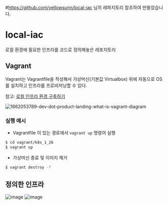#https://github.com/yellowsunn/local-iac 님의 레파지토리 참조하여 만들었습니다. 

# local-iac
로컬 환경에 필요한 인프라를 코드로 정의해놓은 레포지토리

## Vagrant
Vagrant는 Vagrantfile을 작성해서 가상머신(기본값 Virtualbox) 위에 자동으로 OS를 설치하고 인프라를 프로비저닝할 수 있다.

참고: [로컬 인프라 환경 구축하기](https://velog.io/@yellowsunn/series/%EB%A1%9C%EC%BB%AC-%EC%9D%B8%ED%94%84%EB%9D%BC-%ED%99%98%EA%B2%BD-%EA%B5%AC%EC%B6%95%ED%95%98%EA%B8%B0)

![1662053789-dev-dot-product-landing-what-is-vagrant-diagram](https://user-images.githubusercontent.com/43487002/225525614-824269d7-189b-47df-a900-7d3b70e6c3bd.png)

### 실행 예시
* Vagrantfile 이 있는 경로에서 `vagrant up` 명령어 실행
```bash
$ cd vagrant/k8s_1_26
$ vagrant up
```

* 가상머신 종료 및 이미지 제거
```bash
$ vagrant destroy -f
```

## 정의한 인프라
![image](https://user-images.githubusercontent.com/43487002/225531403-03bc9a4c-5059-484a-835b-4eea68bc6690.png)
![image](https://user-images.githubusercontent.com/108319883/258684418-23e0f92a-e987-4b90-a602-05c38922743c.png)

